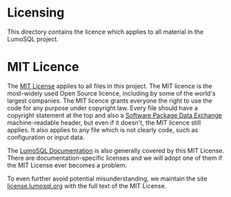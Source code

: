 # Licensing

This directory contains the licence which applies to all material in the LumoSQL project.

# MIT Licence

The [MIT License](https://en.wikipedia.org/wiki/MIT_License) applies to all
files in this project. The MIT licence is the most-widely used Open Source
licence, including by some of the world's largest companies. The MIT licence
grants everyone the right to use the code for any purpose under copyright law.
Every file should have a copyright statement at the top and also a 
[Software Package Data Exchange](https://spdx.dev) machine-readable header, but even if
it doesn't, the MIT licence still applies. It also applies to any file which is 
not clearly code, such as configuration or input data.

The [LumoSQL Documentation](https://lumosql.org/src/lumodoc/doc/tip/doc/README.md) 
is also generally covered by this MIT License. There are documentation-specific
licenses and we will adopt one of them if the MIT License ever becomes a problem.

To even further avoid potential misunderstanding, we maintain the site
[license.lumosql.org](https://license.lumosql.org) with the full text of the MIT License.
